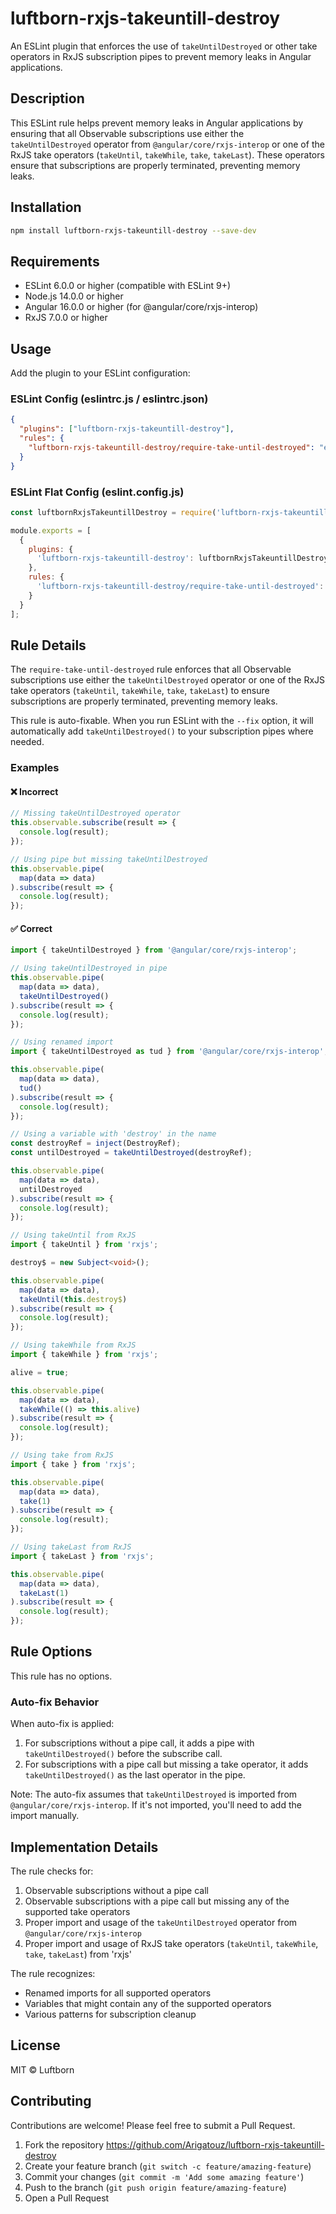 # luftborn-rxjs-takeuntill-destroy

An ESLint plugin that enforces the use of `takeUntilDestroyed` or other take operators in RxJS subscription pipes to prevent memory leaks in Angular applications.

## Description

This ESLint rule helps prevent memory leaks in Angular applications by ensuring that all Observable subscriptions use either the `takeUntilDestroyed` operator from `@angular/core/rxjs-interop` or one of the RxJS take operators (`takeUntil`, `takeWhile`, `take`, `takeLast`). These operators ensure that subscriptions are properly terminated, preventing memory leaks.

## Installation

```bash
npm install luftborn-rxjs-takeuntill-destroy --save-dev
```

## Requirements

- ESLint 6.0.0 or higher (compatible with ESLint 9+)
- Node.js 14.0.0 or higher
- Angular 16.0.0 or higher (for @angular/core/rxjs-interop)
- RxJS 7.0.0 or higher

## Usage

Add the plugin to your ESLint configuration:

### ESLint Config (eslintrc.js / eslintrc.json)

```json
{
  "plugins": ["luftborn-rxjs-takeuntill-destroy"],
  "rules": {
    "luftborn-rxjs-takeuntill-destroy/require-take-until-destroyed": "error"
  }
}
```

### ESLint Flat Config (eslint.config.js)

```js
const luftbornRxjsTakeuntillDestroy = require('luftborn-rxjs-takeuntill-destroy');

module.exports = [
  {
    plugins: {
      'luftborn-rxjs-takeuntill-destroy': luftbornRxjsTakeuntillDestroy
    },
    rules: {
      'luftborn-rxjs-takeuntill-destroy/require-take-until-destroyed': 'error'
    }
  }
];
```

## Rule Details

The `require-take-until-destroyed` rule enforces that all Observable subscriptions use either the `takeUntilDestroyed` operator or one of the RxJS take operators (`takeUntil`, `takeWhile`, `take`, `takeLast`) to ensure subscriptions are properly terminated, preventing memory leaks.

This rule is auto-fixable. When you run ESLint with the `--fix` option, it will automatically add `takeUntilDestroyed()` to your subscription pipes where needed.

### Examples

#### ❌ Incorrect

```typescript
// Missing takeUntilDestroyed operator
this.observable.subscribe(result => {
  console.log(result);
});

// Using pipe but missing takeUntilDestroyed
this.observable.pipe(
  map(data => data)
).subscribe(result => {
  console.log(result);
});
```

#### ✅ Correct

```typescript
import { takeUntilDestroyed } from '@angular/core/rxjs-interop';

// Using takeUntilDestroyed in pipe
this.observable.pipe(
  map(data => data),
  takeUntilDestroyed()
).subscribe(result => {
  console.log(result);
});

// Using renamed import
import { takeUntilDestroyed as tud } from '@angular/core/rxjs-interop';

this.observable.pipe(
  map(data => data),
  tud()
).subscribe(result => {
  console.log(result);
});

// Using a variable with 'destroy' in the name
const destroyRef = inject(DestroyRef);
const untilDestroyed = takeUntilDestroyed(destroyRef);

this.observable.pipe(
  map(data => data),
  untilDestroyed
).subscribe(result => {
  console.log(result);
});

// Using takeUntil from RxJS
import { takeUntil } from 'rxjs';

destroy$ = new Subject<void>();

this.observable.pipe(
  map(data => data),
  takeUntil(this.destroy$)
).subscribe(result => {
  console.log(result);
});

// Using takeWhile from RxJS
import { takeWhile } from 'rxjs';

alive = true;

this.observable.pipe(
  map(data => data),
  takeWhile(() => this.alive)
).subscribe(result => {
  console.log(result);
});

// Using take from RxJS
import { take } from 'rxjs';

this.observable.pipe(
  map(data => data),
  take(1)
).subscribe(result => {
  console.log(result);
});

// Using takeLast from RxJS
import { takeLast } from 'rxjs';

this.observable.pipe(
  map(data => data),
  takeLast(1)
).subscribe(result => {
  console.log(result);
});
```

## Rule Options

This rule has no options.

### Auto-fix Behavior

When auto-fix is applied:

1. For subscriptions without a pipe call, it adds a pipe with `takeUntilDestroyed()` before the subscribe call.
2. For subscriptions with a pipe call but missing a take operator, it adds `takeUntilDestroyed()` as the last operator in the pipe.

Note: The auto-fix assumes that `takeUntilDestroyed` is imported from `@angular/core/rxjs-interop`. If it's not imported, you'll need to add the import manually.

## Implementation Details

The rule checks for:

1. Observable subscriptions without a pipe call
2. Observable subscriptions with a pipe call but missing any of the supported take operators
3. Proper import and usage of the `takeUntilDestroyed` operator from `@angular/core/rxjs-interop`
4. Proper import and usage of RxJS take operators (`takeUntil`, `takeWhile`, `take`, `takeLast`) from 'rxjs'

The rule recognizes:
- Renamed imports for all supported operators
- Variables that might contain any of the supported operators
- Various patterns for subscription cleanup

## License

MIT © Luftborn

## Contributing

Contributions are welcome! Please feel free to submit a Pull Request.

1. Fork the repository https://github.com/Arigatouz/luftborn-rxjs-takeuntill-destroy
2. Create your feature branch (`git switch -c feature/amazing-feature`)
3. Commit your changes (`git commit -m 'Add some amazing feature'`)
4. Push to the branch (`git push origin feature/amazing-feature`)
5. Open a Pull Request
